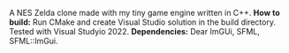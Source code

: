 A NES Zelda clone made with my tiny game engine written in C++.
**How to build:**
Run CMake and create Visual Studio solution in the build directory. 
Tested with Visual Studyio 2022.
**Dependencies:**
Dear ImGUi, SFML, SFML::ImGui.
